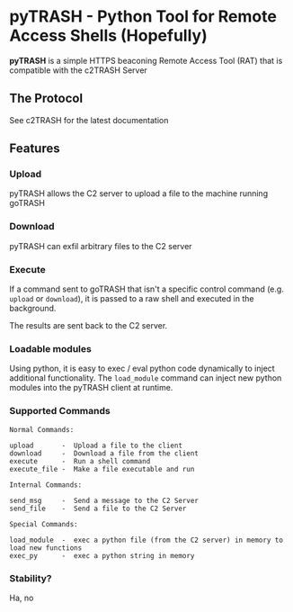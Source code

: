 pyTRASH - Python Tool for Remote Access Shells (Hopefully)
======
**pyTRASH** is a simple HTTPS beaconing Remote Access Tool (RAT) that is compatible with the c2TRASH Server
## The Protocol

See c2TRASH for the latest documentation

## Features

### Upload

pyTRASH allows the C2 server to upload a file to the machine running goTRASH

### Download

pyTRASH can exfil arbitrary files to the C2 server

### Execute

If a command sent to goTRASH that isn't a specific control command (e.g. `upload` or `download`), it is passed to a raw shell and executed in the background.

The results are sent back to the C2 server.


### Loadable modules

Using python, it is easy to exec / eval python code dynamically to inject additional functionality. The `load_module` command can inject new python modules into the pyTRASH client at runtime.

### Supported Commands

```
Normal Commands:

upload       -  Upload a file to the client
download     -  Download a file from the client
execute      -  Run a shell command
execute_file -  Make a file executable and run

Internal Commands:

send_msg     -  Send a message to the C2 Server
send_file    -  Send a file to the C2 Server

Special Commands:

load_module  -  exec a python file (from the C2 server) in memory to load new functions
exec_py      -  exec a python string in memory

```

### Stability?

Ha, no

